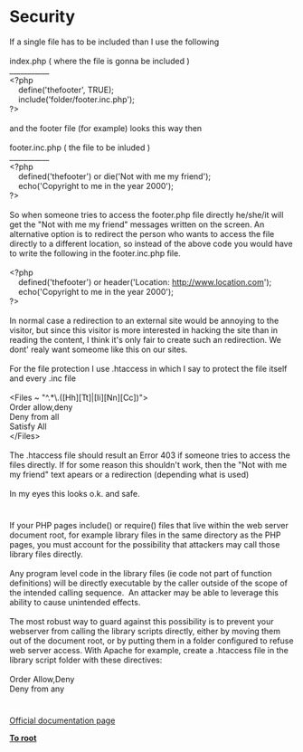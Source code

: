 # Security




<div class="phpcode"><span class="html">
If a single file has to be included than I use the following<br><br>index.php ( where the file is gonna be included )<br>___________<br><span class="default">&lt;?php<br>&#xA0; &#xA0; define</span><span class="keyword">(</span><span class="string">&apos;thefooter&apos;</span><span class="keyword">, </span><span class="default">TRUE</span><span class="keyword">);<br>&#xA0; &#xA0; include(</span><span class="string">&apos;folder/footer.inc.php&apos;</span><span class="keyword">);<br></span><span class="default">?&gt;<br></span><br>and the footer file (for example) looks this way then<br><br>footer.inc.php ( the file to be inluded )<br>___________<br><span class="default">&lt;?php<br>&#xA0; &#xA0; defined</span><span class="keyword">(</span><span class="string">&apos;thefooter&apos;</span><span class="keyword">) or die(</span><span class="string">&apos;Not with me my friend&apos;</span><span class="keyword">);<br>&#xA0; &#xA0; echo(</span><span class="string">&apos;Copyright to me in the year 2000&apos;</span><span class="keyword">);<br></span><span class="default">?&gt;<br></span><br>So when someone tries to access the footer.php file directly he/she/it will get the &quot;Not with me my friend&quot; messages written on the screen. An alternative option is to redirect the person who wants to access the file directly to a different location, so instead of the above code you would have to write the following in the footer.inc.php file.<br><br><span class="default">&lt;?php<br>&#xA0; &#xA0; defined</span><span class="keyword">(</span><span class="string">&apos;thefooter&apos;</span><span class="keyword">) or </span><span class="default">header</span><span class="keyword">(</span><span class="string">&apos;Location: <a href="http://www.location.com" rel="nofollow" target="_blank">http://www.location.com</a>&apos;</span><span class="keyword">);<br>&#xA0; &#xA0; echo(</span><span class="string">&apos;Copyright to me in the year 2000&apos;</span><span class="keyword">);<br></span><span class="default">?&gt;<br></span><br>In normal case a redirection to an external site would be annoying to the visitor, but since this visitor is more interested in hacking the site than in reading the content, I think it&apos;s only fair to create such an redirection. We dont&apos; realy want someome like this on our sites.<br><br>For the file protection I use .htaccess in which I say to protect the file itself and every .inc file<br><br>&lt;Files ~ &quot;^.*\.([Hh][Tt]|[Ii][Nn][Cc])&quot;&gt;<br>Order allow,deny<br>Deny from all<br>Satisfy All<br>&lt;/Files&gt;<br><br>The .htaccess file should result an Error 403 if someone tries to access the files directly. If for some reason this shouldn&apos;t work, then the &quot;Not with me my friend&quot; text apears or a redirection (depending what is used)<br><br>In my eyes this looks o.k. and safe.</span>
</div>
  

#


<div class="phpcode"><span class="html">
If your PHP pages include() or require() files that live within the web server document root, for example library files in the same directory as the PHP pages, you must account for the possibility that attackers may call those library files directly.&#xA0; <br><br>Any program level code in the library files (ie code not part of function definitions) will be directly executable by the caller outside of the scope of the intended calling sequence.&#xA0; An attacker may be able to leverage this ability to cause unintended effects.<br><br>The most robust way to guard against this possibility is to prevent your webserver from calling the library scripts directly, either by moving them out of the document root, or by putting them in a folder configured to refuse web server access. With Apache for example, create a .htaccess file in the library script folder with these directives:<br><br>Order Allow,Deny<br>Deny from any</span>
</div>
  

#

[Official documentation page](https://www.php.net/manual/en/security.php)

**[To root](/)**